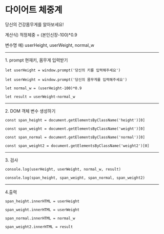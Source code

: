 <h1>다이어트 체중계</h1>
<p>당신의 건강몸무게를 알아보세요!</p>
<p>계산식) 적정체중 = (본인신장-100)*0.9</p>
<p>변수명 예) userHeight, userWeight, normal_w</p>

---
<p>1. prompt 현재키, 몸무게 입력받기</p>

`let userHeight = window.prompt('당신의 키를 입력해주세요')`

`let userWeight = window.prompt('당신의 몸무게를 입력해주세요')`

`let normal_w = (userHeight-100)*0.9`

`let result = userWeight-normal_w`

---

<p>2. DOM 객체 변수 생성하기</p>

`const span_height = document.getElementsByClassName('height')[0]`

`const span_weight = document.getElementsByClassName('weight')[0]`

`const span_normal = document.getElementsByClassName('normal')[0]`

`const span_weight2 = document.getElementsByClassName('weight2')[0]`

---

<p>3. 검사</p>

`console.log(userHeight, userWeight, normal_w, result)`

`console.log(span_height, span_weight, span_normal, span_weight2)`

---

<p>4.출력</p>

`span_height.innerHTML = userHeight`

`span_weight.innerHTML = userWeight`

`span_normal.innerHTML = normal_w`

`span_weight2.innerHTML = result`
